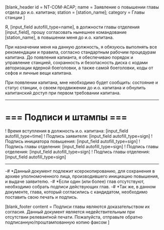 [blank_header
id = NT-COM-ACAP;
name = Заявление о повышении главы отдела до и.о. капитана;
station = [station_name];
category = Главы станции
]

Я, [input_field autofill_type=name], в должности главы отделения [input_field], прошу согласовать нынешнее командование [station_name], в повышении меня до и.о. капитана.

При назначении меня на данную должность, я обязуюсь выполнять все рекомендации и правила, согласно стандартным рабочим процедурам капитана. До появления капианта, я обеспечиваю порядок и управление станцией, сохранность и безопасность диска с кодами авторизации ядерной боеголовки, а также самой боеголовки, коды от сефов и личные вещи капитана.

При появлении капитана, мне необходимо будет сообщить: состояние и статус станции, о своем продвижении до и.о. капитана и обнулить капитанский доступ при первом требовании капитана.

---

# === Подписи и штампы ===

! Время вступления в должность и.о. капитана: [input_field autofill_type=time]
! Подпись заявителя: [input_field autofill_type=sign]
! Подпись инициатора повышения: [input_field autofill_type=sign]
! Подпись главы отделения: [input_field autofill_type=sign]
! Подпись главы отделения: [input_field autofill_type=sign]
! Подпись главы отделения: [input_field autofill_type=sign]

---

-# *Данный документ подлежит ксерокопированию, для сохранения в архиве уполномоченного лица, производившего инициацию повышения, и выдаче заявителю.
-# *Если один (или более) глав отсутствуют, необходимо собрать подписи действующих глав.
-# *Так же, в данном документе, глава, который согласились с кандидатом, необходимо поставить свою печать и подпись.

[blank_footer
content = Подписи главы являются доказательством их согласия.
Данный документ является недействительным при отсутствии релевантной печати.
Пожалуйста, отправьте обратно подписанную/проштампованную копию факсом
]
